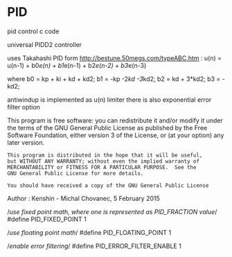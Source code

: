 # PID
pid control c code



universal PIDD2 controller

uses Takahashi PID form http://bestune.50megs.com/typeABC.htm :
u(n) = u(n-1) + b0*e(n) + b1*e(n-1) + b2*e(n-2) + b3*e(n-3)

where
b0 = kp + ki + kd + kd2;
b1 = -kp -2*kd -3*kd2;
b2 = kd + 3*kd2;
b3 = -kd2;

antiwindup is implemented as u(n) limiter
there is also exponential error filter option




This program is free software: you can redistribute it and/or modify
    it under the terms of the GNU General Public License as published by
    the Free Software Foundation, either version 3 of the License, or
    (at your option) any later version.

    This program is distributed in the hope that it will be useful,
    but WITHOUT ANY WARRANTY; without even the implied warranty of
    MERCHANTABILITY or FITNESS FOR A PARTICULAR PURPOSE.  See the
    GNU General Public License for more details.

    You should have received a copy of the GNU General Public License



Author : Kenshin - Michal Chovanec, 5 February 2015




/*use fixed point math, where one is represented as PID_FRACTION value*/
#define PID_FIXED_POINT			1

/*use floating point math*/
#define PID_FLOATING_POINT		1

/*enable error filtering*/
#define PID_ERROR_FILTER_ENABLE	1

